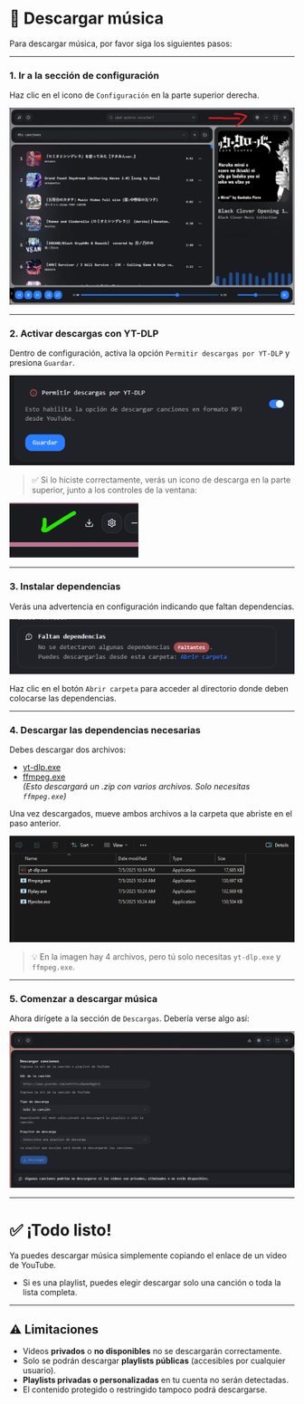 # 🎵 Descargar música

Para descargar música, por favor siga los siguientes pasos:

---

### 1. Ir a la sección de configuración

Haz clic en el icono de `Configuración` en la parte superior derecha.

![Ir a configuración](../../images/config.png)

---

### 2. Activar descargas con YT-DLP

Dentro de configuración, activa la opción `Permitir descargas por YT-DLP` y presiona `Guardar`.

![Activar la opción](../../images/activate-download.png)

> ✅ Si lo hiciste correctamente, verás un icono de descarga en la parte superior, junto a los controles de la ventana:

![Icono de descarga](../../images/download-icon.png)

---

### 3. Instalar dependencias

Verás una advertencia en configuración indicando que faltan dependencias.

![Alerta de dependencias](../../images/dependencies-alert.png)

Haz clic en el botón `Abrir carpeta` para acceder al directorio donde deben colocarse las dependencias.

---

### 4. Descargar las dependencias necesarias

Debes descargar dos archivos:

- [yt-dlp.exe](https://github.com/yt-dlp/yt-dlp/releases)
- [ffmpeg.exe](https://github.com/yt-dlp/FFmpeg-Builds/releases)  
  _(Esto descargará un .zip con varios archivos. Solo necesitas `ffmpeg.exe`)_

Una vez descargados, mueve ambos archivos a la carpeta que abriste en el paso anterior.

![Carpeta de dependencias](../../images/dependencias-folder.png)

> 💡 En la imagen hay 4 archivos, pero tú solo necesitas `yt-dlp.exe` y `ffmpeg.exe`.

---

### 5. Comenzar a descargar música

Ahora dirígete a la sección de `Descargas`. Debería verse algo así:

![Descargar música](../../images/download-section.png)

---

# ✅ ¡Todo listo!

Ya puedes descargar música simplemente copiando el enlace de un video de YouTube.

- Si es una playlist, puedes elegir descargar solo una canción o toda la lista completa.

---

## ⚠️ Limitaciones

- Videos **privados** o **no disponibles** no se descargarán correctamente.
- Solo se podrán descargar **playlists públicas** (accesibles por cualquier usuario).
- **Playlists privadas o personalizadas** en tu cuenta no serán detectadas.
- El contenido protegido o restringido tampoco podrá descargarse.
